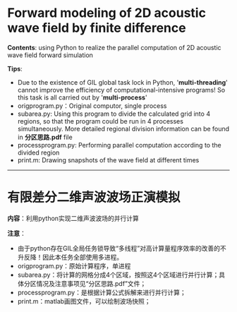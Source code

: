 # Forward modeling of 2D acoustic wave field by finite difference

**Contents**: using Python to realize the parallel computation of 2D acoustic wave field forward simulation 

**Tips**:
- Due to the existence of GIL global task lock in Python, '**multi-threading**' cannot improve the efficiency of computational-intensive programs! So this task is all carried out by '**multi-process**'
- origprogram.py：Original computor, single process
- subarea.py: Using this program to divide the calculated grid into 4 regions, so that the program could be run in 4 processes simultaneously. More detailed regional division information can be found in **分区思路.pdf** file
- processprogram.py: Performing parallel computation according to the divided region
- print.m: Drawing snapshots of the wave field at different times

---

# 有限差分二维声波波场正演模拟

**内容**：利用python实现二维声波波场的并行计算

**注意**：
- 由于python存在GIL全局任务锁导致“多线程”对高计算量程序效率的改善的不升反降！因此本任务全部使用多进程。  
- origprogram.py：原始计算程序，单进程
- subarea.py：将计算的网格分成4个区域，按照这4个区域进行并行计算；具体分区情况及注意事项见“分区思路.pdf”文件；
- processprogram.py：是根据计算公式拆解来进行并行计算；
- print.m：matlab画图文件，可以绘制波场快照；
